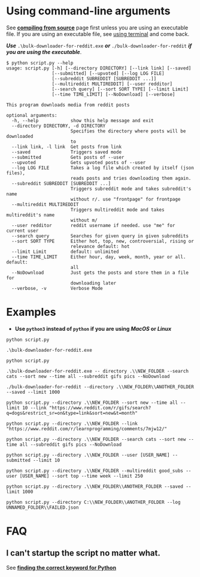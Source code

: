 # Using command-line arguments

See **[compiling from source](COMPILE_FROM_SOURCE.md)** page first unless you are using an executable file. If you are using an executable file, see [using terminal](COMPILE_FROM_SOURCE.md#using-terminal) and come back.

***Use*** `.\bulk-downloader-for-reddit.exe` ***or*** `./bulk-downloader-for-reddit` ***if you are using the executable***.
```console
$ python script.py --help
usage: script.py [-h] [--directory DIRECTORY] [--link link] [--saved]
                 [--submitted] [--upvoted] [--log LOG FILE]
                 [--subreddit SUBREDDIT [SUBREDDIT ...]]
                 [--multireddit MULTIREDDIT] [--user redditor]
                 [--search query] [--sort SORT TYPE] [--limit Limit]
                 [--time TIME_LIMIT] [--NoDownload] [--verbose]

This program downloads media from reddit posts

optional arguments:
  -h, --help            show this help message and exit
  --directory DIRECTORY, -d DIRECTORY
                        Specifies the directory where posts will be downloaded
                        to
  --link link, -l link  Get posts from link
  --saved               Triggers saved mode
  --submitted           Gets posts of --user
  --upvoted             Gets upvoted posts of --user
  --log LOG FILE        Takes a log file which created by itself (json files),
                        reads posts and tries downloading them again.
  --subreddit SUBREDDIT [SUBREDDIT ...]
                        Triggers subreddit mode and takes subreddit's name
                        without r/. use "frontpage" for frontpage
  --multireddit MULTIREDDIT
                        Triggers multireddit mode and takes multireddit's name
                        without m/
  --user redditor       reddit username if needed. use "me" for current user
  --search query        Searches for given query in given subreddits
  --sort SORT TYPE      Either hot, top, new, controversial, rising or
                        relevance default: hot
  --limit Limit         default: unlimited
  --time TIME_LIMIT     Either hour, day, week, month, year or all. default:
                        all
  --NoDownload          Just gets the posts and store them in a file for
                        downloading later
  --verbose, -v         Verbose Mode
```

# Examples

- **Use `python3` instead of `python` if you are using *MacOS* or *Linux***  

```console
python script.py
```

```console
.\bulk-downloader-for-reddit.exe
```

```console
python script.py
```

```console
.\bulk-downloader-for-reddit.exe -- directory .\\NEW_FOLDER --search cats --sort new --time all --subreddit gifs pics --NoDownload
```

```console
./bulk-downloader-for-reddit --directory .\\NEW_FOLDER\\ANOTHER_FOLDER --saved --limit 1000
```

```console
python script.py --directory .\\NEW_FOLDER --sort new --time all --limit 10 --link "https://www.reddit.com/r/gifs/search?q=dogs&restrict_sr=on&type=link&sort=new&t=month"
```

```console
python script.py --directory .\\NEW_FOLDER --link "https://www.reddit.com/r/learnprogramming/comments/7mjw12/"
```

```console
python script.py --directory .\\NEW_FOLDER --search cats --sort new --time all --subreddit gifs pics --NoDownload
```

```console
python script.py --directory .\\NEW_FOLDER --user [USER_NAME] --submitted --limit 10
```

```console
python script.py --directory .\\NEW_FOLDER --multireddit good_subs --user [USER_NAME] --sort top --time week --limit 250
```

```console
python script.py --directory .\\NEW_FOLDER\\ANOTHER_FOLDER --saved --limit 1000
```

```console
python script.py --directory C:\\NEW_FOLDER\\ANOTHER_FOLDER --log UNNAMED_FOLDER\\FAILED.json
```

# FAQ
## I can't startup the script no matter what.
See **[finding the correct keyword for Python](COMPILE_FROM_SOURCE.md#finding-the-correct-keyword-for-python)**
